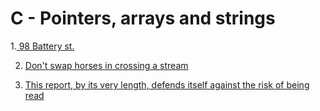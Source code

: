# C - Pointers, arrays and strings   


1.[ 98 Battery st.](./0-reset_to_98.c)

2. [Don't swap horses in crossing a stream](./1-swap.c)

3. [This report, by its very length, defends itself against the risk of being read](./2-strlen.c)

